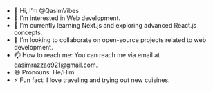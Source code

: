 - 👋 Hi, I’m @QasimVibes
- 👀 I’m interested in Web development.
- 🌱 I’m currently learning Next.js and exploring advanced React.js concepts.
- 💞️ I’m looking to collaborate on open-source projects related to web development.
- 📫 How to reach me: You can reach me via email at qasimrazzaq921@gmail.com.
- 😄 Pronouns: He/Him
- ⚡ Fun fact: I love traveling and trying out new cuisines.

<!---
QasimVibes/QasimVibes is a ✨ special ✨ repository because its `README.md` (this file) appears on your GitHub profile.
You can click the Preview link to take a look at your changes.
--->
